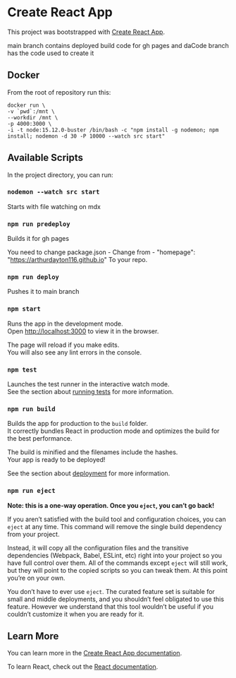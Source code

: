 # Create React App

This project was bootstrapped with [Create React App](https://github.com/facebook/create-react-app).

main branch contains deployed build code for gh pages and daCode branch has the code used to create it

## Docker
From the root of repository run this:

```angular2html
docker run \
-v `pwd`:/mnt \
--workdir /mnt \
-p 4000:3000 \
-i -t node:15.12.0-buster /bin/bash -c "npm install -g nodemon; npm install; nodemon -d 30 -P 10000 --watch src start"
```

## Available Scripts

In the project directory, you can run:

### `nodemon --watch src start`
Starts with file watching on mdx

### `npm run predeploy`
Builds it for gh pages

You need to change package.json - Change from - "homepage": "https://arthurdayton116.github.io" To your repo.

### `npm run deploy`
Pushes it to main branch

### `npm start`

Runs the app in the development mode.<br>
Open <http://localhost:3000> to view it in the browser.

The page will reload if you make edits.<br>
You will also see any lint errors in the console.

### `npm test`

Launches the test runner in the interactive watch mode.<br>
See the section about [running tests](https://facebook.github.io/create-react-app/docs/running-tests) for more information.

### `npm run build`

Builds the app for production to the `build` folder.<br>
It correctly bundles React in production mode and optimizes the build for the best performance.

The build is minified and the filenames include the hashes.<br>
Your app is ready to be deployed!

See the section about [deployment](https://facebook.github.io/create-react-app/docs/deployment) for more information.

### `npm run eject`

**Note: this is a one-way operation. Once you `eject`, you can’t go back!**

If you aren’t satisfied with the build tool and configuration choices, you can `eject` at any time. This command will remove the single build dependency from your project.

Instead, it will copy all the configuration files and the transitive dependencies (Webpack, Babel, ESLint, etc) right into your project so you have full control over them. All of the commands except `eject` will still work, but they will point to the copied scripts so you can tweak them. At this point you’re on your own.

You don’t have to ever use `eject`. The curated feature set is suitable for small and middle deployments, and you shouldn’t feel obligated to use this feature. However we understand that this tool wouldn’t be useful if you couldn’t customize it when you are ready for it.

## Learn More

You can learn more in the [Create React App documentation](https://facebook.github.io/create-react-app/docs/getting-started).

To learn React, check out the [React documentation](https://reactjs.org/).
